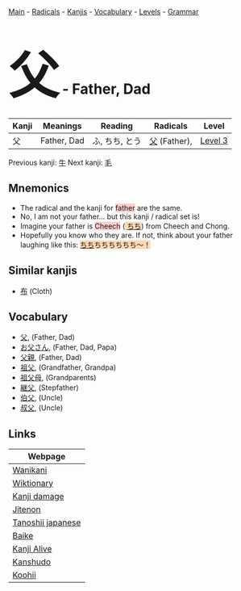 <style> bigfont {font-size: 100px}</style>
[Main](../README.md) -
[Radicals](../radicals.md) -
[Kanjis](../kanjis.md) -
[Vocabulary](../vocabulary.md) -
[Levels](../levels.md) -
[Grammar](../grammar.md)
# <bigfont> 父</bigfont> - Father, Dad 

| Kanji | Meanings | Reading | Radicals | Level |
| --- | --- | --- | --- | --- |
| 父 | Father, Dad | ふ, ちち, とう | [父](../radicals/父.md) (Father),  | [Level 3](../levels/wk_level3.md) |

Previous kanji: [牛](牛.md) Next kanji: [毛](毛.md) 

## Mnemonics
 * The radical and the kanji for <span style="background-color:#ffcccb"> father</span> are the same.
* No, I am not your father... but this kanji / radical set is!
* Imagine your father is <span style="background-color:#ffcccb"> Cheech</span> (<span style="background-color:#fed8b1"> [ちち](https://jisho.org/search/ちち)</span>) from Cheech and Chong.
* Hopefully you know who they are. If not, think about your father laughing like this: <span style="background-color:#fed8b1"> [ちち](https://jisho.org/search/ちち)ちちちちちち〜！</span>


## Similar kanjis
 * [布](布.md) (Cloth)


## Vocabulary
 * [父](../vocabulary/父.md), (Father, Dad)
* [お父さん](../vocabulary/父.md), (Father, Dad, Papa)
* [父親](../vocabulary/父.md), (Father, Dad)
* [祖父](../vocabulary/父.md), (Grandfather, Grandpa)
* [祖父母](../vocabulary/父.md), (Grandparents)
* [継父](../vocabulary/父.md), (Stepfather)
* [伯父](../vocabulary/父.md), (Uncle)
* [叔父](../vocabulary/父.md), (Uncle)



## Links 

| Webpage |
| --- |
| [Wanikani          ](https://www.wanikani.com/kanji/父) |
| [Wiktionary        ](https://en.wiktionary.org/wiki/父) |
| [Kanji damage      ](http://www.kanjidamage.com/kanji/search?utf8=✓&q=父) |
| [Jitenon           ](https://jitenon.com/kanji/父) |
| [Tanoshii japanese ](https://www.tanoshiijapanese.com/dictionary/kanji.cfm?k=父) |
| [Baike             ](https://baike.baidu.com/item/父) |
| [Kanji Alive       ](https://app.kanjialive.com/父) |
| [Kanshudo          ](https://www.kanshudo.com/searchmn?q=父) |
| [Koohii            ](https://kanji.koohii.com/study/kanji/父) |

